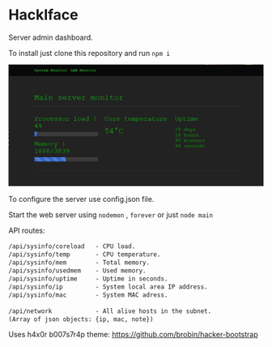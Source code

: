 # HackIface
Server admin dashboard. 

To install just clone this repository and run
`npm i`

![Screenshot](docs/screenshot.jpg)

To configure the server use config.json file.

Start the web server using `nodemon` , `forever` or just
`node main`

API routes:
```
/api/sysinfo/coreload   - CPU load.
/api/sysinfo/temp       - CPU temperature.
/api/sysinfo/mem        - Total memory.
/api/sysinfo/usedmem    - Used memory.
/api/sysinfo/uptime     - Uptime in seconds.
/api/sysinfo/ip         - System local area IP address.
/api/sysinfo/mac        - System MAC adress.    

/api/network            - All alive hosts in the subnet. 
(Array of json objects: {ip, mac, note})
```

Uses h4x0r b007s7r4p theme:
https://github.com/brobin/hacker-bootstrap